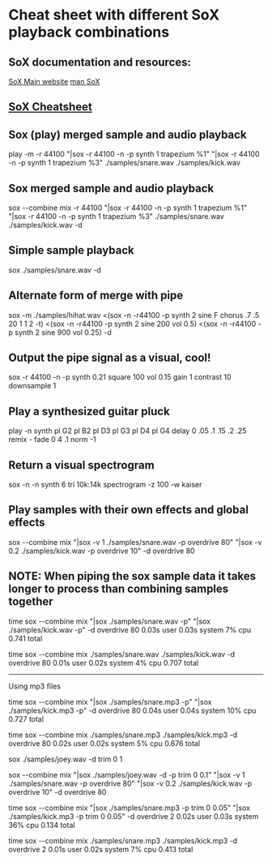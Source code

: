 # Cheat sheet with different SoX playback combinations

## SoX documentation and resources:
[SoX Main website](http://sox.sourceforge.net/sox.html)
[man SoX](https://linux.die.net/man/1/sox)

## [SoX Cheatsheet](./documentation/SOX_CHEATSHEET.md)

## Sox (play) merged sample and audio playback
play -m -r 44100 "|sox -r 44100 -n -p synth 1 trapezium %1" "|sox -r 44100 -n -p synth 1 trapezium %3" ./samples/snare.wav ./samples/kick.wav

## Sox merged sample and audio playback
sox --combine mix -r 44100 "|sox -r 44100 -n -p synth 1 trapezium %1" "|sox -r 44100 -n -p synth 1 trapezium %3" ./samples/snare.wav ./samples/kick.wav -d

## Simple sample playback
sox ./samples/snare.wav -d

## Alternate form of merge with pipe
sox -m ./samples/hihat.wav <(sox -n -r44100 -p synth 2 sine F chorus .7 .5 20 1 1 2 -t) <(sox -n -r44100 -p synth 2 sine 200 vol 0.5) <(sox -n -r44100 -p synth 2 sine 900 vol 0.25) -d

## Output the pipe signal as a visual, cool!
sox -r 44100 -n -p synth 0.21 square 100 vol 0.15 gain 1 contrast 10 downsample 1

## Play a synthesized guitar pluck
play -n synth pl G2 pl B2 pl D3 pl G3 pl D4 pl G4 delay 0 .05 .1 .15 .2 .25 remix - fade 0 4 .1 norm -1

## Return a visual spectrogram
sox -n -n synth 6 tri 10k:14k spectrogram -z 100 -w kaiser

## Play samples with their own effects and global effects
sox --combine mix "|sox -v 1 ./samples/snare.wav -p overdrive 80" "|sox -v 0.2 ./samples/kick.wav -p overdrive 10" -d overdrive 80

## NOTE: When piping the sox sample data it takes longer to process than combining samples together
time sox --combine mix "|sox ./samples/snare.wav -p" "|sox ./samples/kick.wav -p" -d overdrive 80
0.03s user 0.03s system 7% cpu 0.741 total

time sox --combine mix ./samples/snare.wav ./samples/kick.wav -d overdrive 80
0.01s user 0.02s system 4% cpu 0.707 total

---
Using mp3 files

time sox --combine mix "|sox ./samples/snare.mp3 -p" "|sox ./samples/kick.mp3 -p" -d overdrive 80
0.04s user 0.04s system 10% cpu 0.727 total

time sox --combine mix ./samples/snare.mp3 ./samples/kick.mp3 -d overdrive 80
0.02s user 0.02s system 5% cpu 0.676 total

sox ./samples/joey.wav -d trim 0 1

sox --combine mix "|sox ./samples/joey.wav -d -p trim 0 0.1" "|sox -v 1 ./samples/snare.wav -p overdrive 80" "|sox -v 0.2 ./samples/kick.wav -p overdrive 10" -d overdrive 80

time sox --combine mix "|sox ./samples/snare.mp3 -p trim 0 0.05" "|sox ./samples/kick.mp3 -p trim 0 0.05" -d overdrive 2
0.02s user 0.03s system 36% cpu 0.134 total

time sox --combine mix ./samples/snare.mp3 ./samples/kick.mp3 -d overdrive 2
0.01s user 0.02s system 7% cpu 0.413 total